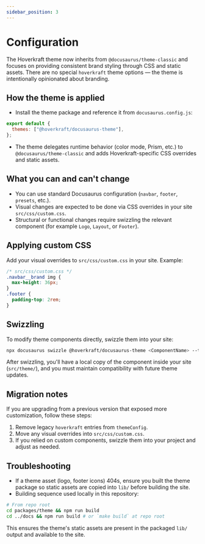 ```yaml
---
sidebar_position: 3
---
```


# Configuration

The Hoverkraft theme now inherits from `@docusaurus/theme-classic` and focuses on providing consistent brand styling through CSS and static assets. There are no special `hoverkraft` theme options — the theme is intentionally opinionated about branding.

## How the theme is applied

- Install the theme package and reference it from `docusaurus.config.js`:

```js title="docusaurus.config.js"
export default {
  themes: ["@hoverkraft/docusaurus-theme"],
};
```

- The theme delegates runtime behavior (color mode, Prism, etc.) to `@docusaurus/theme-classic` and adds Hoverkraft-specific CSS overrides and static assets.

## What you can and can't change

- You can use standard Docusaurus configuration (`navbar`, `footer`, `presets`, etc.).
- Visual changes are expected to be done via CSS overrides in your site `src/css/custom.css`.
- Structural or functional changes require swizzling the relevant component (for example `Logo`, `Layout`, or `Footer`).

## Applying custom CSS

Add your visual overrides to `src/css/custom.css` in your site. Example:

```css
/* src/css/custom.css */
.navbar__brand img {
  max-height: 36px;
}
.footer {
  padding-top: 2rem;
}
```

## Swizzling

To modify theme components directly, swizzle them into your site:

```bash
npx docusaurus swizzle @hoverkraft/docusaurus-theme <ComponentName> --typescript
```

After swizzling, you'll have a local copy of the component inside your site (`src/theme/`), and you must maintain compatibility with future theme updates.

## Migration notes

If you are upgrading from a previous version that exposed more customization, follow these steps:

1. Remove legacy `hoverkraft` entries from `themeConfig`.
2. Move any visual overrides into `src/css/custom.css`.
3. If you relied on custom components, swizzle them into your project and adjust as needed.

## Troubleshooting

- If a theme asset (logo, footer icons) 404s, ensure you built the theme package so static assets are copied into `lib/` before building the site.
- Building sequence used locally in this repository:

```bash
# From repo root
cd packages/theme && npm run build
cd ../docs && npm run build # or `make build` at repo root
```

This ensures the theme's static assets are present in the packaged `lib/` output and available to the site.
